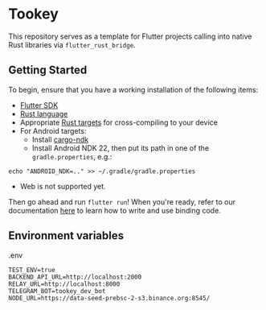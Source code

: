 # Tookey

This repository serves as a template for Flutter projects calling into native Rust
libraries via `flutter_rust_bridge`.

## Getting Started

To begin, ensure that you have a working installation of the following items:

-   [Flutter SDK](https://docs.flutter.dev/get-started/install)
-   [Rust language](https://rustup.rs/)
-   Appropriate [Rust targets](https://rust-lang.github.io/rustup/cross-compilation.html) for cross-compiling to your device
-   For Android targets:
    -   Install [cargo-ndk](https://github.com/bbqsrc/cargo-ndk#installing)
    -   Install Android NDK 22, then put its path in one of the `gradle.properties`, e.g.:

```
echo "ANDROID_NDK=.." >> ~/.gradle/gradle.properties
```

-   Web is not supported yet.

Then go ahead and run `flutter run`! When you're ready, refer to our documentation
[here](https://fzyzcjy.github.io/flutter_rust_bridge/index.html)
to learn how to write and use binding code.

## Environment variables

.env

```
TEST_ENV=true
BACKEND_API_URL=http://localhost:2000
RELAY_URL=http://localhost:8000
TELEGRAM_BOT=tookey_dev_bot
NODE_URL=https://data-seed-prebsc-2-s3.binance.org:8545/
```

